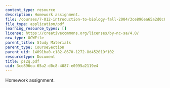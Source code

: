 ```yaml
---
content_type: resource
description: Homework assignment.
file: /courses/7-012-introduction-to-biology-fall-2004/3ce896ea65a2d0c84087e0995a2119e4_ps2q.pdf
file_type: application/pdf
learning_resource_types: []
license: https://creativecommons.org/licenses/by-nc-sa/4.0/
ocw_type: OCWFile
parent_title: Study Materials
parent_type: CourseSection
parent_uid: 14091ba0-c182-8670-1272-8d452019f102
resourcetype: Document
title: ps2q.pdf
uid: 3ce896ea-65a2-d0c8-4087-e0995a2119e4
---
```

Homework assignment.